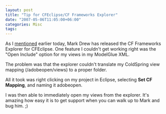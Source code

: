 ```yaml
---
layout: post
title: "Tip for CFEclipse/CF Frameworks Explorer"
date: "2007-05-06T11:05:00+06:00"
categories: Misc 
tags: 
---
```


As I <a href="http://ray.camdenfamily.com/index.cfm/2007/5/6/Framework-explorer-ready-for-CFEclipse">mentioned</a> earlier today, Mark Drew has released  the CF Frameworks Explorer for CFEclipse. One feature I couldn't get working right was the "Open Include" option for my views in my ModelGlue XML. 

The problem was that the explorer couldn't translate my ColdSpring view mapping (/adobeopen/views) to a proper folder.

All it took was right clicking on my project in Eclipse, selecting <b>Set CF Mapping</b>, and naming it adobeopen. 

I was then able to immediately open my views from the explorer. It's amazing how easy it is to get support when you can walk up to Mark and bug him. ;)